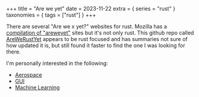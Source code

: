 +++
title = "Are we yet"
date = 2023-11-22
extra = { series = "rust" }
taxonomies = { tags = ["rust"] }
+++

There are several "Are we x yet?" websites for rust. Mozilla has a [compilation of "areweyet"](https://wiki.mozilla.org/Areweyet) sites but it's not only rust. This github repo called [AreWeRustYet](https://github.com/UgurcanAkkok/AreWeRustYet) appears to be rust focused and has summaries not sure of how updated it is, but still found it faster to find the one I was looking for there.

I'm personally interested in the following:

- [Aerospace](https://aerorust.org/catalogue/)
- [GUI](https://areweguiyet.com/)
- [Machine Learning](https://www.arewelearningyet.com/)
